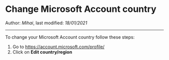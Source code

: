 # Change Microsoft Account country

Author: *Mihai*, last modified: _18/01/2021_

---

To change your Microsoft Account country follow these steps:

1. Go to https://account.microsoft.com/profile/
2. Click on **Edit country/region**
